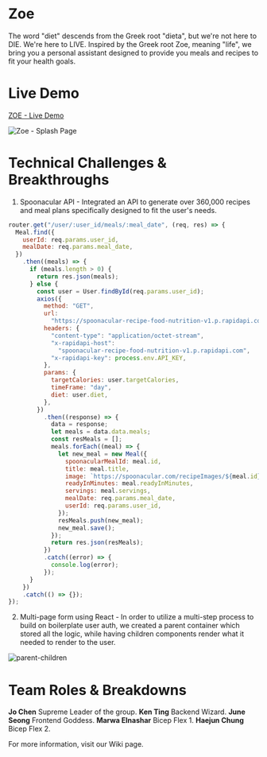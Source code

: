# Zoe

The word "diet" descends from the Greek root "dieta", but we're not here to DIE. We're here to LIVE.
Inspired by the Greek root Zoe, meaning "life", we bring you a personal assistant designed to provide you meals and recipes to fit your health goals.

# Live Demo
[ZOE - Live Demo](http://healthy-zoe.herokuapp.com/#/)

![Zoe - Splash Page](https://user-images.githubusercontent.com/57606555/80245437-ac95a400-8638-11ea-9f7b-b4d5a1c814ee.png)

# Technical Challenges & Breakthroughs
1. Spoonacular API - Integrated an API to generate over 360,000 recipes and meal plans specifically designed to fit the user's needs.

```JavaScript
router.get("/user/:user_id/meals/:meal_date", (req, res) => {
  Meal.find({
    userId: req.params.user_id,
    mealDate: req.params.meal_date,
  })
    .then((meals) => {
      if (meals.length > 0) {
        return res.json(meals);
      } else {
        const user = User.findById(req.params.user_id);
        axios({
          method: "GET",
          url:
            "https://spoonacular-recipe-food-nutrition-v1.p.rapidapi.com/recipes/mealplans/generate",
          headers: {
            "content-type": "application/octet-stream",
            "x-rapidapi-host":
              "spoonacular-recipe-food-nutrition-v1.p.rapidapi.com",
            "x-rapidapi-key": process.env.API_KEY,
          },
          params: {
            targetCalories: user.targetCalories,
            timeFrame: "day",
            diet: user.diet,
          },
        })
          .then((response) => {
            data = response;
            let meals = data.data.meals;
            const resMeals = [];
            meals.forEach((meal) => {
              let new_meal = new Meal({
                spoonacularMealId: meal.id,
                title: meal.title,
                image: `https://spoonacular.com/recipeImages/${meal.id}-312x231`,
                readyInMinutes: meal.readyInMinutes,
                servings: meal.servings,
                mealDate: req.params.meal_date,
                userId: req.params.user_id,
              });
              resMeals.push(new_meal);
              new_meal.save();
            });
            return res.json(resMeals);
          })
          .catch((error) => {
            console.log(error);
          });
      }
    })
    .catch(() => {});
});
```
2. Multi-page form using React - In order to utilize a multi-step process to build on boilerplate user auth, we created a parent container which stored all the logic,
while having children components render what it needed to render to the user.

![parent-children](https://user-images.githubusercontent.com/57606555/80246349-40b43b00-863a-11ea-9fa3-fd6eaea52c0a.png)

# Team Roles & Breakdowns
**Jo Chen** Supreme Leader of the group.
**Ken Ting** Backend Wizard.
**June Seong** Frontend Goddess.
**Marwa Elnashar** Bicep Flex 1.
**Haejun Chung** Bicep Flex 2.

For more information, visit our Wiki page.
